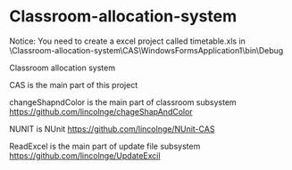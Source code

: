 Classroom-allocation-system
===========================


Notice:
You need to create a excel project called timetable.xls in \Classroom-allocation-system\CAS\WindowsFormsApplication1\bin\Debug


Classroom allocation system

CAS is the main part of this project

changeShapndColor is the main part of classroom subsystem https://github.com/lincolnge/chageShapAndColor

NUNIT is NUnit https://github.com/lincolnge/NUnit-CAS

ReadExcel is the main part of update file subsystem https://github.com/lincolnge/UpdateExcil

